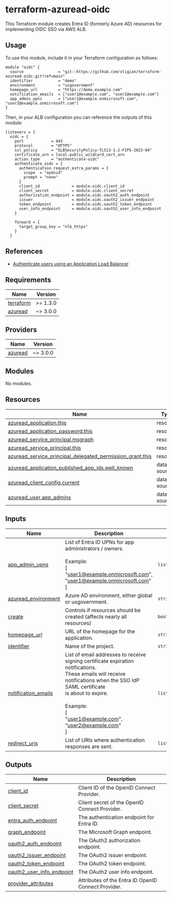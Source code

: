 # terraform-azuread-oidc

This Terraform module creates Entra ID (formerly Azure AD) resources for implementing OIDC SSO via AWS ALB.

## Usage

To use this module, include it in your Terraform configuration as follows:

```hcl
module "oidc" {
  source               = "git::https://github.com/stigian/terraform-azuread-oidc.git?ref=main"
  identifier           = "demo"
  environment          = "usgovernment"
  homepage_url         = "https://demo.example.com"
  notification_emails  = ["user1@example.com", "user2@example.com"]
  app_admin_upns       = ["user1@example.onmicrosoft.com", "user2@example.onmicrosoft.com"]
}
```

Then, in your ALB configuration you can reference the outputs of this module:

```hcl
listeners = {
  oidc = {
    port            = 443
    protocol        = "HTTPS"
    ssl_policy      = "ELBSecurityPolicy-TLS13-1-2-FIPS-2023-04"
    certificate_arn = local.public_wildcard_cert_arn
    action_type     = "authenticate-oidc"
    authenticate_oidc = {
      authentication_request_extra_params = {
        scope  = "openid"
        prompt = "none"
      }
      client_id              = module.oidc.client_id
      client_secret          = module.oidc.client_secret
      authorization_endpoint = module.oidc.oauth2_auth_endpoint
      issuer                 = module.oidc.oauth2_issuer_endpoint
      token_endpoint         = module.oidc.oauth2_token_endpoint
      user_info_endpoint     = module.oidc.oauth2_user_info_endpoint
    }

    forward = {
      target_group_key = "nlb_https"
    }
  }
```

## References

- [Authenticate users using an Application Load Balancer](https://docs.aws.amazon.com/elasticloadbalancing/latest/application/listener-authenticate-users.html)

<!-- BEGIN_TF_DOCS -->
## Requirements

| Name | Version |
|------|---------|
| <a name="requirement_terraform"></a> [terraform](#requirement\_terraform) | >= 1.3.0 |
| <a name="requirement_azuread"></a> [azuread](#requirement\_azuread) | ~> 3.0.0 |

## Providers

| Name | Version |
|------|---------|
| <a name="provider_azuread"></a> [azuread](#provider\_azuread) | ~> 3.0.0 |

## Modules

No modules.

## Resources

| Name | Type |
|------|------|
| [azuread_application.this](https://registry.terraform.io/providers/azuread/latest/docs/resources/application) | resource |
| [azuread_application_password.this](https://registry.terraform.io/providers/azuread/latest/docs/resources/application_password) | resource |
| [azuread_service_principal.msgraph](https://registry.terraform.io/providers/azuread/latest/docs/resources/service_principal) | resource |
| [azuread_service_principal.this](https://registry.terraform.io/providers/azuread/latest/docs/resources/service_principal) | resource |
| [azuread_service_principal_delegated_permission_grant.this](https://registry.terraform.io/providers/azuread/latest/docs/resources/service_principal_delegated_permission_grant) | resource |
| [azuread_application_published_app_ids.well_known](https://registry.terraform.io/providers/azuread/latest/docs/data-sources/application_published_app_ids) | data source |
| [azuread_client_config.current](https://registry.terraform.io/providers/azuread/latest/docs/data-sources/client_config) | data source |
| [azuread_user.app_admins](https://registry.terraform.io/providers/azuread/latest/docs/data-sources/user) | data source |

## Inputs

| Name | Description | Type | Default | Required |
|------|-------------|------|---------|:--------:|
| <a name="input_app_admin_upns"></a> [app\_admin\_upns](#input\_app\_admin\_upns) | List of Entra ID UPNs for app administrators / owners.<br/><br/>Example:<br/>[<br/>  "user1@example.onmicrosoft.com",<br/>  "user1@example.onmicrosoft.com"<br/>] | `list(string)` | n/a | yes |
| <a name="input_azuread_environment"></a> [azuread\_environment](#input\_azuread\_environment) | Azure AD environment, either global or usgovernment. | `string` | `"usgovernment"` | no |
| <a name="input_create"></a> [create](#input\_create) | Controls if resources should be created (affects nearly all resources) | `bool` | `true` | no |
| <a name="input_homepage_url"></a> [homepage\_url](#input\_homepage\_url) | URL of the homepage for the application. | `string` | `"demo.example.com"` | no |
| <a name="input_identifier"></a> [identifier](#input\_identifier) | Name of the project. | `string` | `"demo"` | no |
| <a name="input_notification_emails"></a> [notification\_emails](#input\_notification\_emails) | List of email addresses to receive signing certificate expiration notifications.<br/>These emails will receive notifications when the SSO IdP SAML certificate<br/>is about to expire.<br/><br/>Example:<br/>[<br/>  "user1@example.com",<br/>  "user2@example.com"<br/>] | `list(string)` | n/a | yes |
| <a name="input_redirect_uris"></a> [redirect\_uris](#input\_redirect\_uris) | List of URIs where authentication responses are sent. | `list(string)` | `[]` | no |

## Outputs

| Name | Description |
|------|-------------|
| <a name="output_client_id"></a> [client\_id](#output\_client\_id) | Client ID of the OpenID Connect Provider. |
| <a name="output_client_secret"></a> [client\_secret](#output\_client\_secret) | Client secret of the OpenID Connect Provider. |
| <a name="output_entra_auth_endpoint"></a> [entra\_auth\_endpoint](#output\_entra\_auth\_endpoint) | The authentication endpoint for Entra ID. |
| <a name="output_graph_endpoint"></a> [graph\_endpoint](#output\_graph\_endpoint) | The Microsoft Graph endpoint. |
| <a name="output_oauth2_auth_endpoint"></a> [oauth2\_auth\_endpoint](#output\_oauth2\_auth\_endpoint) | The OAuth2 authorization endpoint. |
| <a name="output_oauth2_issuer_endpoint"></a> [oauth2\_issuer\_endpoint](#output\_oauth2\_issuer\_endpoint) | The OAuth2 issuer endpoint. |
| <a name="output_oauth2_token_endpoint"></a> [oauth2\_token\_endpoint](#output\_oauth2\_token\_endpoint) | The OAuth2 token endpoint. |
| <a name="output_oauth2_user_info_endpoint"></a> [oauth2\_user\_info\_endpoint](#output\_oauth2\_user\_info\_endpoint) | The OAuth2 user info endpoint. |
| <a name="output_provider_attributes"></a> [provider\_attributes](#output\_provider\_attributes) | Attributes of the Entra ID OpenID Connect Provider. |
<!-- END_TF_DOCS -->